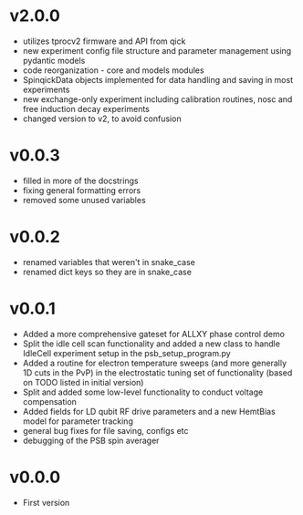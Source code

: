 v2.0.0
======
- utilizes tprocv2 firmware and API from qick
- new experiment config file structure and parameter management using pydantic models
- code reorganization - core and models modules
- SpinqickData objects implemented for data handling and saving in most experiments
- new exchange-only experiment including calibration routines, nosc and free induction decay experiments
- changed version to v2, to avoid confusion

v0.0.3
======
- filled in more of the docstrings
- fixing general formatting errors
- removed some unused variables

v0.0.2
======
- renamed variables that weren't in snake_case
- renamed dict keys so they are in snake_case

v0.0.1
======
- Added a more comprehensive gateset for ALLXY phase control demo 
- Split the idle cell scan functionality and added a new class to handle IdleCell experiment setup in the psb_setup_program.py 
- Added a routine for electron temperature sweeps (and more generally 1D cuts in the PvP) in the electrostatic tuning set of functionality (based on TODO listed in initial version) 
- Split and added some low-level functionality to conduct voltage compensation 
- Added fields for LD qubit RF drive parameters and a new HemtBias model for parameter tracking 
- general bug fixes for file saving, configs etc
- debugging of the PSB spin averager

v0.0.0
======
- First version
